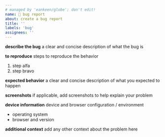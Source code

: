 ```yaml
---
# managed by 'eankeen/globe'; don't edit!
name: 🐛 bug report
about: create a bug report
title: ''
labels: 'bug'
assignees: ''
---
```


**describe the bug**
a clear and concise description of what the bug is

**to reproduce**
steps to reproduce the behavior

1. step alfa
2. step bravo

**expected behavior**
a clear and concise description of what you expected to happen

**screenshots**
if applicable, add screenshots to help explain your problem

**device information**
device and browser configuration / environment

-  operating system
-  browser and version

**additional context**
add any other context about the problem here
